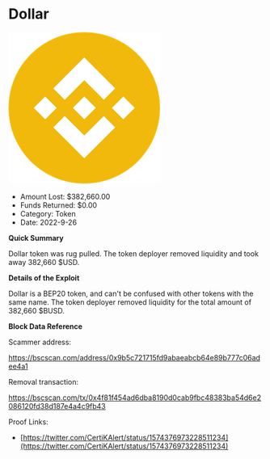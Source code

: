# Dollar
![Dollar](/rektimages/Dollar.png)
- Amount Lost: $382,660.00
- Funds Returned: $0.00
- Category: Token
- Date: 2022-9-26

**Quick Summary**

Dollar token was rug pulled. The token deployer removed liquidity and took away 382,660 $USD.

  


 **Details of the Exploit**

Dollar is a BEP20 token, and can't be confused with other tokens with the same name. The token deployer removed liquidity for the total amount of 382,660 $BUSD. 

  


 **Block Data Reference**

Scammer address:

https://bscscan.com/address/0x9b5c721715fd9abaeabcb64e89b777c06adee4a1

  


Removal transaction:

https://bscscan.com/tx/0x4f81f454ad6dba8190d0cab9fbc48383ba54d6e2086120fd38d187e4a4c9fb43


Proof Links:
- [https://twitter.com/CertiKAlert/status/1574376973228511234](https://twitter.com/CertiKAlert/status/1574376973228511234)


